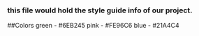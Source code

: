 ### this file would hold the style guide info of our project.

##Colors 
green - #6EB245
pink - #FE96C6
blue - #21A4C4